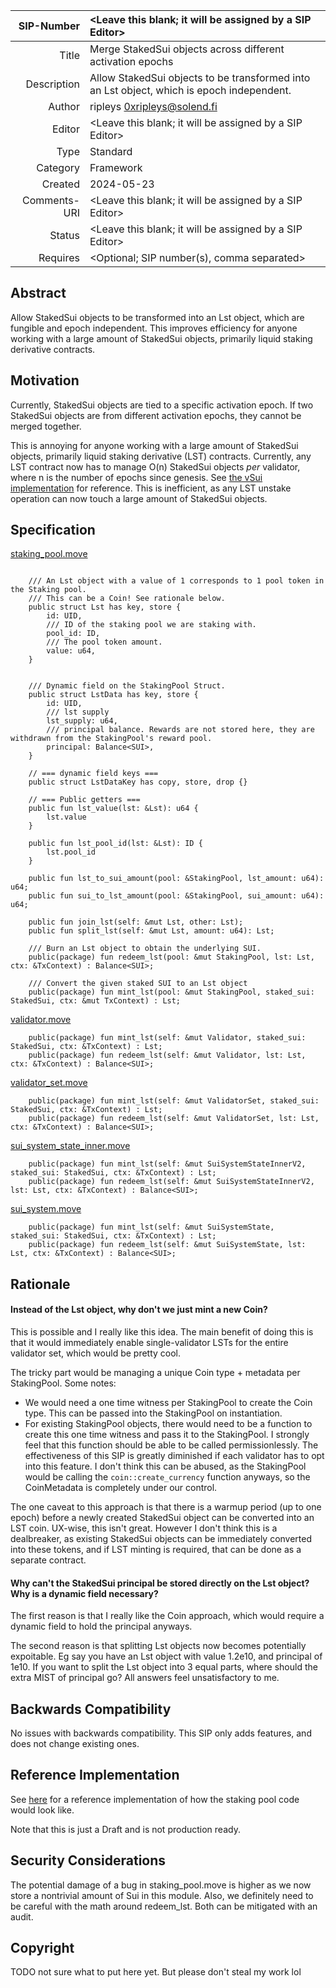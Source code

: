 | SIP-Number          | <Leave this blank; it will be assigned by a SIP Editor> |
| ---:                | :--- |
| Title               | Merge StakedSui objects across different activation epochs |
| Description         | Allow StakedSui objects to be transformed into an Lst object, which is epoch independent. |
| Author              | ripleys <0xripleys@solend.fi> |
| Editor              | <Leave this blank; it will be assigned by a SIP Editor> |
| Type                | Standard |
| Category            | Framework |
| Created             | 2024-05-23 |
| Comments-URI        | <Leave this blank; it will be assigned by a SIP Editor> |
| Status              | <Leave this blank; it will be assigned by a SIP Editor> |
| Requires            | <Optional; SIP number(s), comma separated> |

## Abstract

Allow StakedSui objects to be transformed into an Lst object, which are fungible and epoch independent. This improves efficiency for anyone working with a large amount of StakedSui objects, primarily liquid staking derivative contracts.

## Motivation

Currently, StakedSui objects are tied to a specific activation epoch. If two StakedSui objects are from different activation epochs, they cannot be merged together. 

This is annoying for anyone working with a large amount of StakedSui objects, primarily liquid staking derivative (LST) contracts. Currently, any LST contract now has to manage O(n) StakedSui objects _per_ validator, where n is the number of epochs since genesis. See [the vSui implementation](https://github.com/Sui-Volo/volo-liquid-staking-contracts/blob/main/liquid_staking/sources/validator_set.move#L45) for reference. This is inefficient, as any LST unstake operation can now touch a large amount of StakedSui objects.

## Specification

[staking_pool.move](https://github.com/MystenLabs/sui/blob/main/crates/sui-framework/packages/sui-system/sources/staking_pool.move)

```move

    /// An Lst object with a value of 1 corresponds to 1 pool token in the Staking pool.
    /// This can be a Coin! See rationale below.
    public struct Lst has key, store {
        id: UID,
        /// ID of the staking pool we are staking with.
        pool_id: ID,
        /// The pool token amount.
        value: u64,
    }


    /// Dynamic field on the StakingPool Struct.
    public struct LstData has key, store {
        id: UID,
        /// lst supply
        lst_supply: u64,
        /// principal balance. Rewards are not stored here, they are withdrawn from the StakingPool's reward pool.
        principal: Balance<SUI>,
    }

    // === dynamic field keys ===
    public struct LstDataKey has copy, store, drop {}

    // === Public getters ===
    public fun lst_value(lst: &Lst): u64 {
        lst.value
    }

    public fun lst_pool_id(lst: &Lst): ID {
        lst.pool_id
    }

    public fun lst_to_sui_amount(pool: &StakingPool, lst_amount: u64): u64;
    public fun sui_to_lst_amount(pool: &StakingPool, sui_amount: u64): u64;

    public fun join_lst(self: &mut Lst, other: Lst);
    public fun split_lst(self: &mut Lst, amount: u64): Lst;

    /// Burn an Lst object to obtain the underlying SUI.
    public(package) fun redeem_lst(pool: &mut StakingPool, lst: Lst, ctx: &TxContext) : Balance<SUI>;

    /// Convert the given staked SUI to an Lst object
    public(package) fun mint_lst(pool: &mut StakingPool, staked_sui: StakedSui, ctx: &mut TxContext) : Lst;

```

[validator.move](https://github.com/MystenLabs/sui/blob/main/crates/sui-framework/packages/sui-system/sources/validator.move)

```move
    public(package) fun mint_lst(self: &mut Validator, staked_sui: StakedSui, ctx: &TxContext) : Lst;
    public(package) fun redeem_lst(self: &mut Validator, lst: Lst, ctx: &TxContext) : Balance<SUI>;
```

[validator_set.move](https://github.com/MystenLabs/sui/blob/main/crates/sui-framework/packages/sui-system/sources/validator_set.move)

```move
    public(package) fun mint_lst(self: &mut ValidatorSet, staked_sui: StakedSui, ctx: &TxContext) : Lst;
    public(package) fun redeem_lst(self: &mut ValidatorSet, lst: Lst, ctx: &TxContext) : Balance<SUI>;
```

[sui_system_state_inner.move](https://github.com/MystenLabs/sui/blob/main/crates/sui-framework/packages/sui-system/sources/sui_system_state_inner.move)

```move
    public(package) fun mint_lst(self: &mut SuiSystemStateInnerV2, staked_sui: StakedSui, ctx: &TxContext) : Lst;
    public(package) fun redeem_lst(self: &mut SuiSystemStateInnerV2, lst: Lst, ctx: &TxContext) : Balance<SUI>;
```

[sui_system.move](https://github.com/MystenLabs/sui/blob/main/crates/sui-framework/packages/sui-system/sources/sui_system.move)

```move
    public(package) fun mint_lst(self: &mut SuiSystemState, staked_sui: StakedSui, ctx: &TxContext) : Lst;
    public(package) fun redeem_lst(self: &mut SuiSystemState, lst: Lst, ctx: &TxContext) : Balance<SUI>;
```


## Rationale

#### Instead of the Lst object, why don't we just mint a new Coin?

This is possible and I really like this idea. The main benefit of doing this is that it would immediately enable single-validator LSTs for the entire validator set, which would be pretty cool.

The tricky part would be managing a unique Coin type + metadata per StakingPool. Some notes:
- We would need a one time witness per StakingPool to create the Coin type. This can be passed into the StakingPool on instantiation.
- For existing StakingPool objects, there would need to be a function to create this one time witness and pass it to the StakingPool. I strongly feel that this function should be able to be called permissionlessly. The effectiveness of this SIP is greatly diminished if each validator has to opt into this feature. I don't think this can be abused, as the StakingPool would be calling the `coin::create_currency` function anyways, so the CoinMetadata is completely under our control.

The one caveat to this approach is that there is a warmup period (up to one epoch) before a newly created StakedSui object can be converted into an LST coin. UX-wise, this isn't great. However I don't think this is a dealbreaker, as existing StakedSui objects can be immediately converted into these tokens, and if LST minting is required, that can be done as a separate contract.

#### Why can't the StakedSui principal be stored directly on the Lst object? Why is a dynamic field necessary?

The first reason is that I really like the Coin approach, which would require a dynamic field to hold the principal anyways.

The second reason is that splitting Lst objects now becomes potentially expoitable. Eg say you have an Lst object with value 1.2e10, and principal of 1e10. If you want to split the Lst object into 3 equal parts, where should the extra MIST of principal go? All answers feel unsatisfactory to me.

## Backwards Compatibility

No issues with backwards compatibility. This SIP only adds features, and does not change existing ones.

## Reference Implementation

See [here](https://github.com/0xripleys/sui/pull/1/files) for a reference implementation of how the staking pool code would look like.

Note that this is just a Draft and is not production ready. 

## Security Considerations

The potential damage of a bug in staking_pool.move is higher as we now store a nontrivial amount of Sui in this module. Also, we definitely need to be careful with the math around redeem_lst. Both can be mitigated with an audit.

## Copyright

TODO not sure what to put here yet. But please don't steal my work lol
